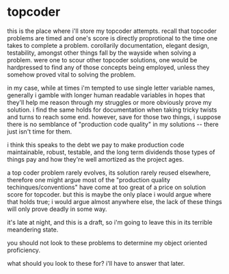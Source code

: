 topcoder
========
this is the place where i'll store my topcoder attempts.
recall that topcoder problems are timed and one's score is directly proprotional to the time one takes to complete a problem.
corollarily documentation, elegant design, testability, amongst other things fall by the wayside when solving a problem. were one to scour other topcoder solutions, one would be hardpressed to find any of those concepts being employed, unless they somehow proved vital to solving the problem. 

in my case, while at times i'm tempted to use single letter variable names, generally i gamble with longer human readable variables in hopes that they'll help me reason through my struggles or more obviously prove my solution. i find the same holds for documentation when taking tricky twists and turns to reach some end. however, save for those two things, i suppose there is no semblance of "production code quality" in my solutions -- there just isn't time for them.

i think this speaks to the debt we pay to make production code maintainable, robust, testable, and the long term dividends those types of things pay and how they're well amortized as the project ages. 

a top coder problem rarely evolves, its solution rarely reused elsewhere, therefore one might argue most of the "production quality techinques/conventions" have come at too great of a price on solution score for topcoder. but this is maybe the only place i would argue where that holds true; i would argue almost anywhere else, the lack of these things will only prove deadly in some way. 

it's late at night, and this is a draft, so i'm going to leave this in its terrible meandering state.

you should not look to these problems to determine my object oriented proficiency.

what should you look to these for? i'll have to answer that later.
